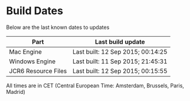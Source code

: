 # Build Dates

Below are the last known dates to updates

Part | Last build update
-----|-----
Mac Engine | Last built: 12 Sep 2015; 00:14:25
Windows Engine | Last built: 11 Sep 2015; 21:45:31
JCR6 Resource Files | Last built: 12 Sep 2015; 00:15:55
All times are in CET (Central European Time: Amsterdam, Brussels, Paris, Madrid)



